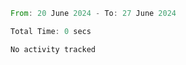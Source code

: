 <!--START_SECTION:waka-->

```rust
From: 20 June 2024 - To: 27 June 2024

Total Time: 0 secs

No activity tracked
```

<!--END_SECTION:waka-->
